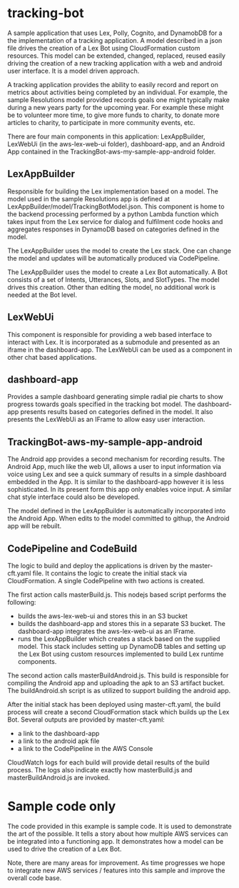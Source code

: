 # tracking-bot

A sample application that uses Lex, Polly, Cognito, and DynamobDB for a 
the implementation of a tracking application. A model described in a json file drives 
the creation of a Lex Bot using CloudFormation custom resources. This model can be 
extended, changed, replaced, reused easily driving the creation of a new tracking
application with a web and android user interface. It is a model driven approach.  

A tracking application provides the ability to easily record and report on 
metrics about activities being completed by an individual. For example, the 
sample Resolutions model provided records goals one might typically make during a new 
years party for the upcoming year. For example these might be to volunteer more time, 
to give more funds to charity, to donate more articles to charity, to participate in 
more community events, etc. 

There are four main components in this application: LexAppBuilder, LexWebUi 
(in the aws-lex-web-ui folder), dashboard-app, and an Android App contained in the
TrackingBot-aws-my-sample-app-android folder. 

## LexAppBuilder

Responsible for building the Lex implementation based on a model. The model 
used in the sample Resolutions app is defined at LexAppBuilder/model/TrackingBotModel.json. 
This component is home to the backend processing performed by a python Lambda
function which takes input from the Lex service for dialog and fulfilment
code hooks and aggregates responses in DynamoDB based on categories defined in the model. 

The LexAppBuilder uses the model to create the Lex stack. One can change the model and updates 
will be automatically produced via CodePipeline. 

The LexAppBuilder uses the model to create a Lex Bot automatically. A Bot consists
of a set of Intents, Utterances, Slots, and SlotTypes. The model drives this creation. Other 
than editing the model, no additional work is needed at the Bot level. 

## LexWebUi

This component is responsible for providing a web based interface to interact with Lex. It is
incorporated as a submodule and presented as an iframe in the dashboard-app. 
The LexWebUi can be used as a component in other chat based applications.

## dashboard-app

Provides a sample dashboard generating simple radial pie charts to show
progress towards goals specified in the tracking bot model. The dashboard-app presents results
based on categories defined in the model. It also presents the LexWebUi as an IFrame to allow
easy user interaction. 

## TrackingBot-aws-my-sample-app-android

The Android app provides a second mechanism for recording results. The Android App, much like the
web UI, allows a user to input information via voice using Lex and 
see a quick summary of results in a simple dashboard embedded in the App. It is similar 
to the dashboard-app however it is less sophisticated. In its present form this app only enables voice
input. A similar chat style interface could also be developed. 

The model defined in the LexAppBuilder is automatically incorporated into the Android App. When edits to the 
model committed to githup, the Android app will be rebuilt. 

## CodePipeline and CodeBuild

The logic to build and deploy the applications is driven by the master-cft.yaml
file. It contains the logic to create the initial stack via CloudFormation. A single CodePipeline with 
two actions is created. 

The first action calls masterBuild.js. This nodejs based script performs the following:

* builds the aws-lex-web-ui and stores this in an S3 bucket
* builds the dashboard-app and stores this in a separate S3 bucket. The dashboard-app 
integrates the aws-lex-web-ui as an IFrame.
* runs the LexAppBuilder which creates a stack based on the supplied model. This stack 
includes setting up DynamoDB tables and setting up the Lex Bot using custom
resources implemented to build Lex runtime components. 

The second action calls masterBuildAndroid.js. This build is
responsible for compiling the Android app and uploading the apk to an S3 artifact
bucket. The buildAndroid.sh script is as utilized to support building the
android app. 

After the initial stack has been deployed using master-cft.yaml, the build process will
create a second CloudFormation stack which builds up the Lex Bot. Several outputs are provided
by master-cft.yaml:

* a link to the dashboard-app  
* a link to the android apk file 
* a link to the CodePipeline in the AWS Console

CloudWatch logs for each build will provide detail results of the build process. The logs also 
indicate exactly how masterBuild.js and masterBuildAndroid.js are invoked. 

# Sample code only

The code provided in this example is sample code. It is used to demonstrate the
art of the possible. It tells a story about how multiple AWS services
can be integrated into a functioning app. It demonstrates how a model can be used to drive the creation of a Lex Bot.

Note, there are many areas for improvement. As time progresses we hope to 
integrate new AWS services / features into this sample and improve the overall code base.

